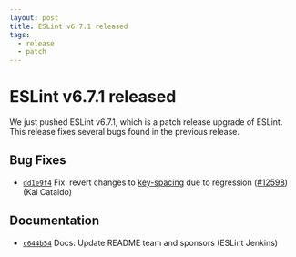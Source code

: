 ```yaml
---
layout: post
title: ESLint v6.7.1 released
tags:
  - release
  - patch
---
```

# ESLint v6.7.1 released

We just pushed ESLint v6.7.1, which is a patch release upgrade of ESLint. This release fixes several bugs found in the previous release.












## Bug Fixes


* [`dd1e9f4`](https://github.com/eslint/eslint/commit/dd1e9f4df2103c43509a54b0ad5f9106557997f9) Fix: revert changes to [key-spacing](/docs/rules/key-spacing) due to regression ([#12598](https://github.com/eslint/eslint/issues/12598)) (Kai Cataldo)




## Documentation


* [`c644b54`](https://github.com/eslint/eslint/commit/c644b5429e5bc8a050afd70c99ec82035eb611fa) Docs: Update README team and sponsors (ESLint Jenkins)








